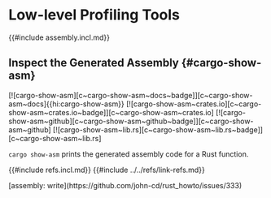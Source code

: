# Low-level Profiling Tools

{{#include assembly.incl.md}}

## Inspect the Generated Assembly {#cargo-show-asm}

[![cargo-show-asm][c~cargo-show-asm~docs~badge]][c~cargo-show-asm~docs]{{hi:cargo-show-asm}}
[![cargo-show-asm~crates.io][c~cargo-show-asm~crates.io~badge]][c~cargo-show-asm~crates.io]
[![cargo-show-asm~github][c~cargo-show-asm~github~badge]][c~cargo-show-asm~github]
[![cargo-show-asm~lib.rs][c~cargo-show-asm~lib.rs~badge]][c~cargo-show-asm~lib.rs]

`cargo show-asm` prints the generated assembly code for a Rust function.

{{#include refs.incl.md}}
{{#include ../../refs/link-refs.md}}

<div class="hidden">
[assembly: write](https://github.com/john-cd/rust_howto/issues/333)
</div>
